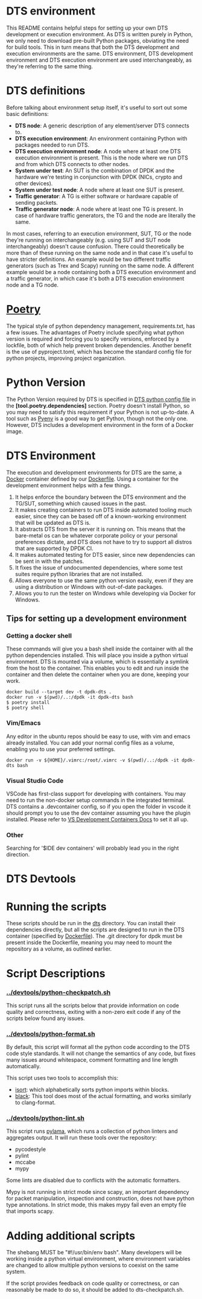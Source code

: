 DTS environment
===============
This README contains helpful steps for setting up your own DTS development or execution
environment. As DTS is written purely in Python, we only need to download pre-built
Python packages, obviating the need for build tools. This in turn means that both the
DTS development and execution environments are the same. DTS environment, DTS
development environment and DTS execution environment are used interchangeably, as
they're referring to the same thing.

# DTS definitions
Before talking about environment setup itself, it's useful to sort out some basic
definitions:
* **DTS node**: A generic description of any element/server DTS connects to.
* **DTS execution environment**: An environment containing Python with packages needed
   to run DTS.
* **DTS execution environment node**: A node where at least one DTS execution
   environment is present. This is the node where we run DTS and from which DTS connects
   to other nodes.
* **System under test**: An SUT is the combination of DPDK and the hardware we're
   testing in conjunction with DPDK (NICs, crypto and other devices).
* **System under test node**: A node where at least one SUT is present.
* **Traffic generator**: A TG is either software or hardware capable of sending packets.
* **Traffic generator node**: A node where at least one TG is present. In case of
   hardware traffic generators, the TG and the node are literally the same.

In most cases, referring to an execution environment, SUT, TG or the node they're
running on interchangeably (e.g. using SUT and SUT node interchangeably) doesn't cause
confusion. There could theoretically be more than of these running on the same node and
in that case it's useful to have stricter definitions. An example would be two different
traffic generators (such as Trex and Scapy) running on the same node. A different
example would be a node containing both a DTS execution environment and a traffic
generator, in which case it's both a DTS execution environment node and a TG node.

# [Poetry](https://python-poetry.org/docs/)
The typical style of python dependency management, requirements.txt, has a few issues.
The advantages of Poetry include specifying what python version is required and forcing
you to specify versions, enforced by a lockfile, both of which help prevent broken
dependencies. Another benefit is the use of pyproject.toml, which has become the
standard config file for python projects, improving project organization.

# Python Version
The Python Version required by DTS is specified in [DTS python config file](./pyproject.toml)
in the **[tool.poetry.dependencies]** section. Poetry doesn't install Python, so you may
need to satisfy this requirement if your Python is not up-to-date. A tool such as
[Pyenv](https://github.com/pyenv/pyenv) is a good way to get Python, though not the only
one. However, DTS includes a development environment in the form of a Docker image.

# DTS Environment
The execution and development environments for DTS are the same, a
[Docker](https://docs.docker.com/) container defined by our [Dockerfile](./Dockerfile).
Using a container for the development environment helps with a few things.

1. It helps enforce the boundary between the DTS environment and the TG/SUT, something
   which caused issues in the past.
2. It makes creating containers to run DTS inside automated tooling much easier, since
   they can be based off of a known-working environment that will be updated as DTS is.
3. It abstracts DTS from the server it is running on. This means that the bare-metal os
   can be whatever corporate policy or your personal preferences dictate, and DTS does
   not have to try to support all distros that are supported by DPDK CI.
4. It makes automated testing for DTS easier, since new dependencies can be sent in with
  the patches.
5. It fixes the issue of undocumented dependencies, where some test suites require
   python libraries that are not installed.
6. Allows everyone to use the same python version easily, even if they are using a
   distribution or Windows with out-of-date packages.
7. Allows you to run the tester on Windows while developing via Docker for Windows.

## Tips for setting up a development environment

### Getting a docker shell
These commands will give you a bash shell inside the container with all the python
dependencies installed. This will place you inside a python virtual environment. DTS is
mounted via a volume, which is essentially a symlink from the host to the container.
This enables you to edit and run inside the container and then delete the container when
you are done, keeping your work.

```shell
docker build --target dev -t dpdk-dts .
docker run -v $(pwd)/..:/dpdk -it dpdk-dts bash
$ poetry install
$ poetry shell
```

### Vim/Emacs
Any editor in the ubuntu repos should be easy to use, with vim and emacs already
installed. You can add your normal config files as a volume, enabling you to use your
preferred settings.

```shell
docker run -v ${HOME}/.vimrc:/root/.vimrc -v $(pwd)/..:/dpdk -it dpdk-dts bash
```

### Visual Studio Code
VSCode has first-class support for developing with containers. You may need to run the
non-docker setup commands in the integrated terminal. DTS contains a .devcontainer
config, so if you open the folder in vscode it should prompt you to use the dev
container assuming you have the plugin installed. Please refer to
[VS Development Containers Docs](https://code.visualstudio.com/docs/remote/containers)
to set it all up.

### Other
Searching for '$IDE dev containers' will probably lead you in the right direction.

DTS Devtools
============

# Running the scripts
These scripts should be run in the [dts](.) directory. You can install their
dependencies directly, but all the scripts are designed to run in the DTS container
(specified by [Dockerfile](./Dockerfile)). The .git directory for dpdk must be present
inside the Dockerfile, meaning you may need to mount the repository as a volume, as
outlined earlier.

# Script Descriptions

### [../devtools/python-checkpatch.sh](../devtools/python-checkpatch.sh)
This script runs all the scripts below that provide information on code quality and
correctness,  exiting with a non-zero exit code if any of the scripts below found any
issues.

### [../devtools/python-format.sh](../devtools/python-format.sh)
By default, this script will format all the python code according to the DTS code style
standards. It will not change the semantics of any code, but fixes many issues around
whitespace, comment formatting and line length automatically.

This script uses two tools to accomplish this:

* [isort](https://pycqa.github.io/isort/): which alphabetically sorts python imports
within blocks.
* [black](https://github.com/psf/black): This tool does most of the actual formatting,
and works similarly to clang-format.

### [../devtools/python-lint.sh](../devtools/python-lint.sh)
This script runs [pylama](https://github.com/klen/pylama), which runs a collection of
python linters and aggregates output. It will run these tools over the repository:

* pycodestyle
* pylint
* mccabe
* mypy

Some lints are disabled due to conflicts with the automatic formatters.

Mypy is not running in strict mode since scapy, an important dependency for packet
manipulation, inspection and construction, does not have python type annotations. In
strict mode, this makes mypy fail even an empty file that imports scapy.

# Adding additional scripts
The shebang MUST be "#!/usr/bin/env bash". Many developers will be working inside a
python virtual environment, where environment variables are changed to allow multiple
python versions to coexist on the same system.

If the script provides feedback on code quality or correctness, or can reasonably be
made to do so, it should be added to dts-checkpatch.sh.
